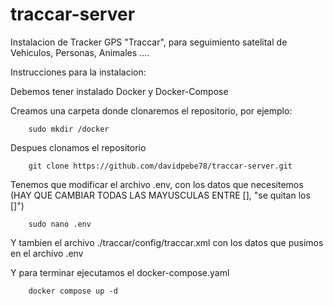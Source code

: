 # traccar-server
 Instalacion de Tracker GPS "Traccar", para seguimiento satelital de Vehiculos, Personas, Animales ....

 Instrucciones para la instalacion:
   
   Debemos tener instalado Docker y Docker-Compose
   
   Creamos una carpeta donde clonaremos el repositorio, por ejemplo:
    
        sudo mkdir /docker
    
   Despues clonamos el repositorio

        git clone https://github.com/davidpebe78/traccar-server.git

   Tenemos que modificar el archivo .env, con los datos que necesitemos (HAY QUE CAMBIAR TODAS LAS MAYUSCULAS ENTRE [], "se quitan los []")

        sudo nano .env
   
   Y tambien el archivo ./traccar/config/traccar.xml con los datos que pusimos en el archivo .env

   Y para terminar ejecutamos el docker-compose.yaml

        docker compose up -d
   
